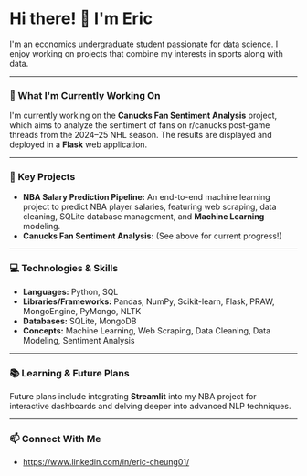 # Hi there! 👋 I'm Eric

I'm an economics undergraduate student passionate for data science. I enjoy working on projects that combine my interests in sports along with data.

---

### 🌱 What I'm Currently Working On

I'm currently working on the **Canucks Fan Sentiment Analysis** project, which aims to analyze the sentiment of fans on r/canucks post-game threads from the 2024–25 NHL season. The results are displayed and deployed in a **Flask** web application.

---

### 🚀 Key Projects

* **NBA Salary Prediction Pipeline:** An end-to-end machine learning project to predict NBA player salaries, featuring web scraping, data cleaning, SQLite database management, and **Machine Learning** modeling.
* **Canucks Fan Sentiment Analysis:** (See above for current progress!)

---

### 💻 Technologies & Skills

* **Languages:** Python, SQL
* **Libraries/Frameworks:** Pandas, NumPy, Scikit-learn, Flask, PRAW, MongoEngine, PyMongo, NLTK
* **Databases:** SQLite, MongoDB
* **Concepts:** Machine Learning, Web Scraping, Data Cleaning, Data Modeling, Sentiment Analysis

---

### 📚 Learning & Future Plans

Future plans include integrating **Streamlit** into my NBA project for interactive dashboards and delving deeper into advanced NLP techniques.

---

### 📫 Connect With Me

* https://www.linkedin.com/in/eric-cheung01/
<!---
ericcheung1/ericcheung1 is a ✨ special ✨ repository because its `README.md` (this file) appears on your GitHub profile.
You can click the Preview link to take a look at your changes.
--->
